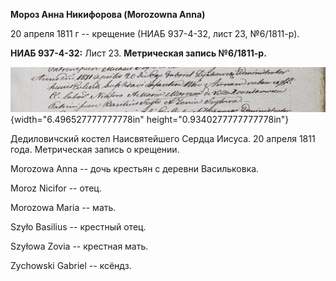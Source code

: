 **Мороз Анна Никифорова (Morozowna Anna)**

20 апреля 1811 г -- крещение (НИАБ 937-4-32, лист 23, №6/1811-р).

**НИАБ 937-4-32:** Лист 23. **Метрическая запись №6/1811-р.**

![](./media/fba1215461a64dc3fd1d8719de64b78767c2df1a.png){width="6.496527777777778in"
height="0.9340277777777778in"}

Дедиловичский костел Наисвятейшего Сердца Иисуса. 20 апреля 1811 года.
Метрическая запись о крещении.

Morozowa Anna -- дочь крестьян с деревни Васильковка.

Moroz Nicifor -- отец.

Morozowa Maria -- мать.

Szyło Basilius -- крестный отец.

Szyłowa Zovia -- крестная мать.

Zychowski Gabriel -- ксёндз.
